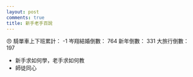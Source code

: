 ```yaml
---
layout: post
comments: true
title: 新手老手百說
---
```


:angry:
騎單車上下班累計： -1
岑翔結婚倒數： 764
新年倒數： 331
大旅行倒數： 197

- 新手求如何學，老手求如何教
- 師徒同心
